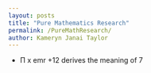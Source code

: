 ```yaml
---
layout: posts
title: "Pure Mathematics Research"
permalink: /PureMathResearch/
author: Kameryn Janai Taylor
---
```



- Π x emr +12 derives the meaning of 7  

